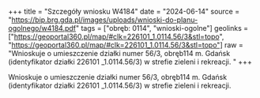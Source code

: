 +++
title = "Szczegóły wniosku W4184"
date = "2024-06-14"
source = "https://bip.brg.gda.pl/images/uploads/wnioski-do-planu-ogolnego/w4184.pdf"
tags = ["obręb: 0114", "wnioski-ogolne"]
geolinks = ["https://geoportal360.pl/map/#clk=226101_1.0114.56/3&stl=topo", "https://geoportal360.pl/map/#clk=226101_1.0114.56/3&stl=topo"]
raw = "Wnioskuje o umieszczenie działki numer 56/3, obręb114 m. Gdańsk (identyfikator działki 226101 _1.0114.56/3) w strefie zieleni i rekreacji. "
+++

Wnioskuje o umieszczenie działki numer 56/3, obręb114 m. Gdańsk (identyfikator
działki 226101 _1.0114.56/3) w strefie zieleni i rekreacji.



